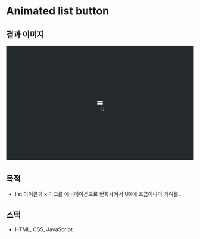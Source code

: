 # Animated list button

## 결과 이미지

![result.gif](result.gif)

## 목적

- list 아이콘과 x 마크를 애니메이션으로 변화시켜서 UX에 조금이나마 기여를..

## 스택

- HTML, CSS, JavaScript